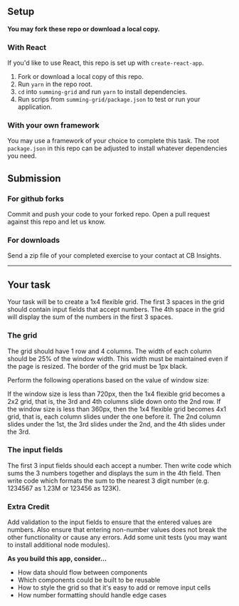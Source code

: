 ## Setup

**You may fork these repo or download a local copy.**

### With React

If you'd like to use React, this repo is set up with `create-react-app`.

1. Fork or download a local copy of this repo.
2. Run `yarn` in the repo root.
3. `cd` into `summing-grid` and run `yarn` to install dependencies.
4. Run scrips from `summing-grid/package.json` to test or run your application.

### With your own framework

You may use a framework of your choice to complete this task.
The root `package.json` in this repo can be adjusted to install whatever dependencies you need.

## Submission

### For github forks

Commit and push your code to your forked repo. Open a pull request against this repo and let us know.

### For downloads

Send a zip file of your completed exercise to your contact at CB Insights.

----

## Your task

Your task will be to create a 1x4 flexible grid. The first 3 spaces in the grid should contain input fields that accept numbers. The 4th space in the grid will display the sum of the numbers in the first 3 spaces.

### The grid

The grid should have 1 row and 4 columns. The width of each column should be 25% of the window width. This width must be maintained even if the page is resized. The border of the grid must be 1px black.

Perform the following operations based on the value of window size:

If the window size is less than 720px, then the 1x4 flexible grid becomes a 2x2 grid, that is, the 3rd and 4th columns slide down onto the 2nd row.
If the window size is less than 360px, then the 1x4 flexible grid becomes 4x1 grid, that is, each column slides under the one before it. The 2nd column slides under the 1st, the 3rd slides under the 2nd, and the 4th slides under the 3rd.

### The input fields

The first 3 input fields should each accept a number. Then write code which sums the 3 numbers together and displays the sum in the 4th field. Then write code which formats the sum to the nearest 3 digit number (e.g. 1234567 as 1.23M or 123456 as 123K).

### Extra Credit

Add validation to the input fields to ensure that the entered values are numbers. Also ensure that entering non-number values does not break the other functionality or cause any errors.
Add some unit tests (you may want to install additional node modules).

**As you build this app, consider...**
- How data should flow between components
- Which components could be built to be reusable
- How to style the grid so that it's easy to add or remove input cells
- How number formatting should handle edge cases
